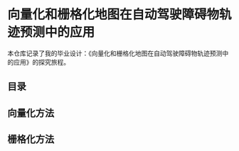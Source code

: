 # 向量化和栅格化地图在自动驾驶障碍物轨迹预测中的应用

本仓库记录了我的毕业设计：《向量化和栅格化地图在自动驾驶障碍物轨迹预测中的应用》的探究旅程。

## 目录

## 向量化方法

## 栅格化方法